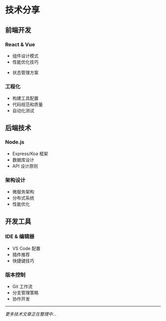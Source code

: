 # 技术分享

## 前端开发

### React & Vue
* 组件设计模式
* 性能优化技巧
- 状态管理方案

### 工程化
* 构建工具配置
* 代码规范和质量
* 自动化测试

## 后端技术

### Node.js
* Express/Koa 框架
* 数据库设计
* API 设计原则

### 架构设计
* 微服务架构
* 分布式系统
* 性能优化

## 开发工具

### IDE & 编辑器
* VS Code 配置
* 插件推荐
* 快捷键技巧

### 版本控制
* Git 工作流
* 分支管理策略
* 协作开发

---

*更多技术文章正在整理中...*